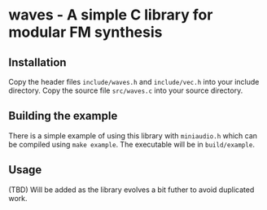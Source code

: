 # waves - A simple C library for modular FM synthesis

## Installation
Copy the header files `include/waves.h` and `include/vec.h` into your include directory.
Copy the source file `src/waves.c` into your source directory.

## Building the example
There is a simple example of using this library with `miniaudio.h` which can be compiled using `make example`.
The executable will be in `build/example`.

## Usage
(TBD) Will be added as the library evolves a bit futher to avoid duplicated work.
